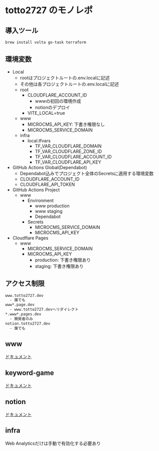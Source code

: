 # totto2727 のモノレポ

## 導入ツール

```bash
brew install volta go-task terraform
```

## 環境変数

- Local
  - rootはプロジェクトルートの.env.localに記述
  - その他は各プロジェクトルートの.env.localに記述
  - root
    - CLOUDFLARE_ACCOUNT_ID
      - wwwの初回の環境作成
      - notionのデプロイ
    - VITE_LOCAL=true
  - www
    - MICROCMS_API_KEY: 下書き権限なし
    - MICROCMS_SERVICE_DOMAIN
  - infra
    - local.tfvars
      - TF_VAR_CLOUDFLARE_DOMAIN
      - TF_VAR_CLOUDFLARE_ZONE_ID
      - TF_VAR_CLOUDFLARE_ACCOUNT_ID
      - TF_VAR_CLOUDFLARE_API_KEY
- GitHub Actions Global(Dependabot)
  - Dependabot込みでプロジェクト全体のSecretsに適用する環境変数
  - CLOUDFLARE_ACCOUNT_ID
  - CLOUDFLARE_API_TOKEN
- GitHub Actions Project
  - www
    - Environment
      - www production
      - www staging
      - Dependabot
    - Secrets
      - MICROCMS_SERVICE_DOMAIN
      - MICROCMS_API_KEY
- Cloudflare Pages
  - www
    - MICROCMS_SERVICE_DOMAIN
    - MICROCMS_API_KEY
      - production: 下書き権限あり
      - staging: 下書き権限あり

## アクセス制限

```txt
www.totto2727.dev
  - 誰でも
www*.page.dev
  - www.totto2727.devへリダイレクト
*.www*.pages.dev
  - 開発者のみ
notion.totto2727.dev
  - 誰でも
```

## www

[ドキュメント](./docs/www.md)

## keyword-game

[ドキュメント](./docs/keyword-game.md)

## notion

[ドキュメント](./docs/notion.md)

## infra
Web Analyticsだけは手動で有効化する必要あり
